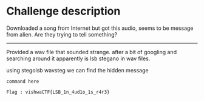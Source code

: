 # Challenge description

Downloaded a song from Internet but got this audio, seems to be message from alien. Are they trying to tell something?

-----------------------------------------------------------

Provided a wav file that sounded strange. after a bit of googling and searching around it apparently is lsb stegano in wav files.

using stegolsb wavsteg we can find the hidden message

``` command here ```

``` Flag : vishwaCTF{LSB_1n_4ud1o_1s_r4r3} ``` 
